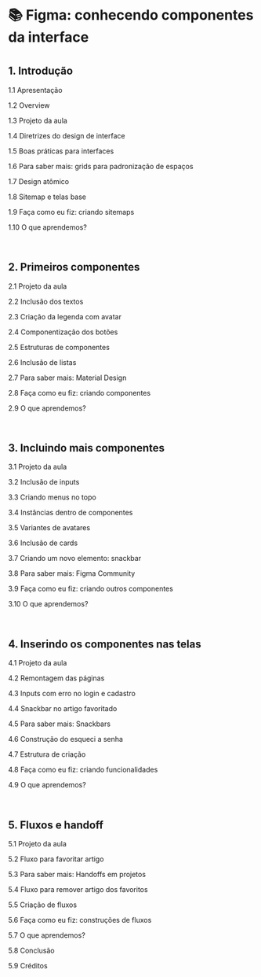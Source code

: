 <h1>📚 Figma: conhecendo componentes da interface<h1>

<h2>1. Introdução </h2>
<p>1.1 Apresentação</p>
<p>1.2 Overview</p>
<p>1.3 Projeto da aula</p>
<p>1.4 Diretrizes do design de interface</p>
<p>1.5 Boas práticas para interfaces</p>
<p>1.6 Para saber mais: grids para padronização de espaços</p>
<p>1.7 Design atômico</p>
<p>1.8 Sitemap e telas base</p>
<p>1.9 Faça como eu fiz: criando sitemaps</p>
<p>1.10 O que aprendemos?</p><br>

<h2>2. Primeiros componentes</h2>
<p>2.1 Projeto da aula</p>
<p>2.2 Inclusão dos textos</p>
<p>2.3 Criação da legenda com avatar</a></p>
<p>2.4 Componentização dos botões</p>
<p>2.5 Estruturas de componentes</p>
<p>2.6 Inclusão de listas</p>
<p>2.7 Para saber mais: Material Design</p>
<p>2.8 Faça como eu fiz: criando componentes</p>
<p>2.9 O que aprendemos?</p><br>

<h2>3. Incluindo mais componentes</h2>
<p>3.1 Projeto da aula</p>
<p>3.2 Inclusão de inputs</p>
<p>3.3 Criando menus no topo</p>
<p>3.4 Instâncias dentro de componentes</p>
<p>3.5 Variantes de avatares</p>
<p>3.6 Inclusão de cards</p>
<p>3.7 Criando um novo elemento: snackbar</p>
<p>3.8 Para saber mais: Figma Community</p>
<p>3.9 Faça como eu fiz: criando outros componentes</p>
<p>3.10 O que aprendemos?</p><br>

<h2>4. Inserindo os componentes nas telas</h2>
<p>4.1 Projeto da aula</p>
<p>4.2 Remontagem das páginas</p>
<p>4.3 Inputs com erro no login e cadastro</p>
<p>4.4 Snackbar no artigo favoritado</p>
<p>4.5 Para saber mais: Snackbars</p>
<p>4.6 Construção do esqueci a senha</p>
<p>4.7 Estrutura de criação</p>
<p>4.8 Faça como eu fiz: criando funcionalidades</p>
<p>4.9 O que aprendemos?</p><br>

<h2>5. Fluxos e handoff</h2>
<p>5.1 Projeto da aula</p>
<p>5.2 Fluxo para favoritar artigo</p>
<p>5.3 Para saber mais: Handoffs em projetos</p>
<p>5.4 Fluxo para remover artigo dos favoritos</p>
<p>5.5 Criação de fluxos</p>
<p>5.6 Faça como eu fiz: construções de fluxos</p>
<p>5.7 O que aprendemos?</p>
<p>5.8 Conclusão</p>
<p>5.9 Créditos</p>
